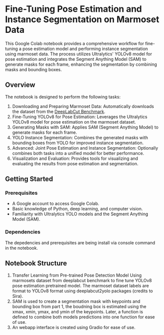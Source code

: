 # Fine-Tuning Pose Estimation and Instance Segmentation on Marmoset Data

This Google Colab notebook provides a comprehensive workflow for fine-tuning a pose estimation model and performing instance segmentation using marmoset data. The process utilizes Ultralytics' YOLOv8 model for pose estimation and integrates the Segment Anything Model (SAM) to generate masks for each frame, enhancing the segmentation by combining masks and bounding boxes.

## Overview

The notebook is designed to perform the following tasks:

1. Downloading and Preparing Marmoset Data: Automatically downloads the dataset from the [DeepLabCut Benchmark](https://benchmark.deeplabcut.org/datasets.html).
2. Fine-Tuning YOLOv8 for Pose Estimation: Leverages the Ultralytics YOLOv8 model for pose estimation on the marmoset dataset.
3. Generating Masks with SAM: Applies SAM (Segment Anything Model) to generate masks for each frame.
4. YOLO Instance Segmentation: Combines the generated masks with bounding boxes from YOLO for improved instance segmentation.
5. Advanced: Joint Pose Estimation and Instance Segmentation: Optionally combines both tasks into a unified model for better performance.
6. Visualization and Evaluation: Provides tools for visualizing and evaluating the results from pose estimation and segmentation.

## Getting Started

### Prerequisites

- A Google account to access Google Colab.
- Basic knowledge of Python, deep learning, and computer vision.
- Familiarity with Ultralytics YOLO models and the Segment Anything Model (SAM).

### Dependencies
The depedencies and prerequisites are being install via console command in the notebook.

## Notebook Structure
1. Transfer Learning from Pre-trained Pose Detection Model
Using marmosets dataset from deeplabcut benchmark to fine tune YOLOv8 pose estimation pretrained model. The marmoset dataset labels are      format to YOLOv8 format using deeplabcut2yolo packages (credits to Sira).
2. SAM is used to create a segmentation mask with keypoints and bounding box from part 1, the boudning box is estimated using the xmax, xmin, ymax, and ymin of the keypoints. Later, a function is defined to combine both models predictions into one function for ease of use.
3. An webapp interface is created using Gradio for ease of use.
